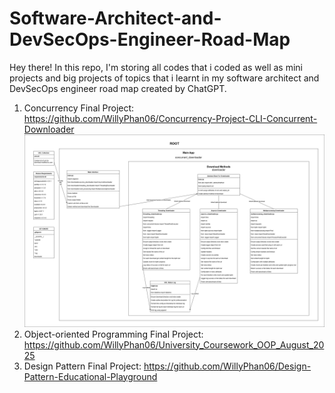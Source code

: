 # Software-Architect-and-DevSecOps-Engineer-Road-Map
Hey there! In this repo, I'm storing all codes that i coded as well as mini projects and big projects of topics that i learnt in my software architect and DevSecOps engineer road map created by ChatGPT. 
1. Concurrency Final Project: https://github.com/WillyPhan06/Concurrency-Project-CLI-Concurrent-Downloader
![High Level Diagram of Concurrency Big Project](High_Level_Diagrams/high_level_CLI_concurrent_downloader_diagram.png)
2. Object-oriented Programming Final Project: https://github.com/WillyPhan06/University_Coursework_OOP_August_2025
3. Design Pattern Final Project: https://github.com/WillyPhan06/Design-Pattern-Educational-Playground
